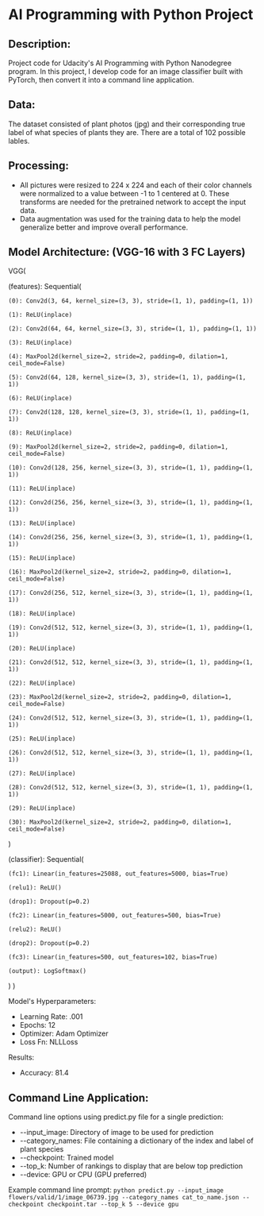 # AI Programming with Python Project

## Description:
Project code for Udacity's AI Programming with Python Nanodegree program. In this project, I develop code for an image classifier built with PyTorch, then convert it into a command line application. 

## Data:
The dataset consisted of plant photos (jpg) and their corresponding true label of what species of plants they are. There are a total of 102 possible lables. 

## Processing:

* All pictures were resized to 224 x 224 and each of their color channels were normalized to a value between -1 to 1 centered at 0. These transforms are needed for the pretrained network to accept the input data.
* Data augmentation was used for the training data to help the model generalize better and improve overall performance. 

## Model Architecture: (VGG-16 with 3 FC Layers)

VGG(

  (features): Sequential(
  
    (0): Conv2d(3, 64, kernel_size=(3, 3), stride=(1, 1), padding=(1, 1))
    
    (1): ReLU(inplace)
    
    (2): Conv2d(64, 64, kernel_size=(3, 3), stride=(1, 1), padding=(1, 1))
    
    (3): ReLU(inplace)
    
    (4): MaxPool2d(kernel_size=2, stride=2, padding=0, dilation=1, ceil_mode=False)
    
    (5): Conv2d(64, 128, kernel_size=(3, 3), stride=(1, 1), padding=(1, 1))
    
    (6): ReLU(inplace)
    
    (7): Conv2d(128, 128, kernel_size=(3, 3), stride=(1, 1), padding=(1, 1))
    
    (8): ReLU(inplace)
    
    (9): MaxPool2d(kernel_size=2, stride=2, padding=0, dilation=1, ceil_mode=False)
    
    (10): Conv2d(128, 256, kernel_size=(3, 3), stride=(1, 1), padding=(1, 1))
    
    (11): ReLU(inplace)
    
    (12): Conv2d(256, 256, kernel_size=(3, 3), stride=(1, 1), padding=(1, 1))
    
    (13): ReLU(inplace)
    
    (14): Conv2d(256, 256, kernel_size=(3, 3), stride=(1, 1), padding=(1, 1))
    
    (15): ReLU(inplace)
    
    (16): MaxPool2d(kernel_size=2, stride=2, padding=0, dilation=1, ceil_mode=False)
    
    (17): Conv2d(256, 512, kernel_size=(3, 3), stride=(1, 1), padding=(1, 1))
    
    (18): ReLU(inplace)
    
    (19): Conv2d(512, 512, kernel_size=(3, 3), stride=(1, 1), padding=(1, 1))
    
    (20): ReLU(inplace)
    
    (21): Conv2d(512, 512, kernel_size=(3, 3), stride=(1, 1), padding=(1, 1))
    
    (22): ReLU(inplace)
    
    (23): MaxPool2d(kernel_size=2, stride=2, padding=0, dilation=1, ceil_mode=False)
    
    (24): Conv2d(512, 512, kernel_size=(3, 3), stride=(1, 1), padding=(1, 1))
    
    (25): ReLU(inplace)
    
    (26): Conv2d(512, 512, kernel_size=(3, 3), stride=(1, 1), padding=(1, 1))
    
    (27): ReLU(inplace)
    
    (28): Conv2d(512, 512, kernel_size=(3, 3), stride=(1, 1), padding=(1, 1))
    
    (29): ReLU(inplace)
    
    (30): MaxPool2d(kernel_size=2, stride=2, padding=0, dilation=1, ceil_mode=False)
    
  )
  
  (classifier): Sequential(
  
    (fc1): Linear(in_features=25088, out_features=5000, bias=True)
    
    (relu1): ReLU()
    
    (drop1): Dropout(p=0.2)
    
    (fc2): Linear(in_features=5000, out_features=500, bias=True)
    
    (relu2): ReLU()
    
    (drop2): Dropout(p=0.2)
    
    (fc3): Linear(in_features=500, out_features=102, bias=True)
    
    (output): LogSoftmax()
  )
)

Model's Hyperparameters:

* Learning Rate: .001
* Epochs: 12
* Optimizer: Adam Optimizer
* Loss Fn: NLLLoss

Results:

* Accuracy: 81.4

## Command Line Application:

Command line options using predict.py file for a single prediction:
  * --input_image: Directory of image to be used for prediction
  * --category_names: File containing a dictionary of the index and label of plant species
  * --checkpoint: Trained model
  * --top_k: Number of rankings to display that are below top prediction
  * --device: GPU or CPU (GPU preferred)

Example command line prompt:
```python predict.py --input_image flowers/valid/1/image_06739.jpg --category_names cat_to_name.json --checkpoint checkpoint.tar --top_k 5 --device gpu```



